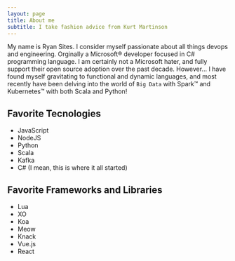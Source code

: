 ```yaml
---
layout: page
title: About me
subtitle: I take fashion advice from Kurt Martinson
---
```


My name is Ryan Sites. I consider myself passionate about all things devops and engineering. Orginally a Microsoft:registered: developer focused in C# programming language. I am certainly not a Microsoft hater, and fully support their open source adoption over the past decade. However... I have found myself gravitating to functional and dynamic languages, and most recently have been delving into the world of `Big Data` with Spark:tm: and Kubernetes:tm: with both Scala and Python!

## Favorite Tecnologies

- JavaScript
- NodeJS
- Python
- Scala
- Kafka
- C# (I mean, this is where it all started)

## Favorite Frameworks and Libraries

- Lua
- XO
- Koa
- Meow
- Knack
- Vue.js
- React
